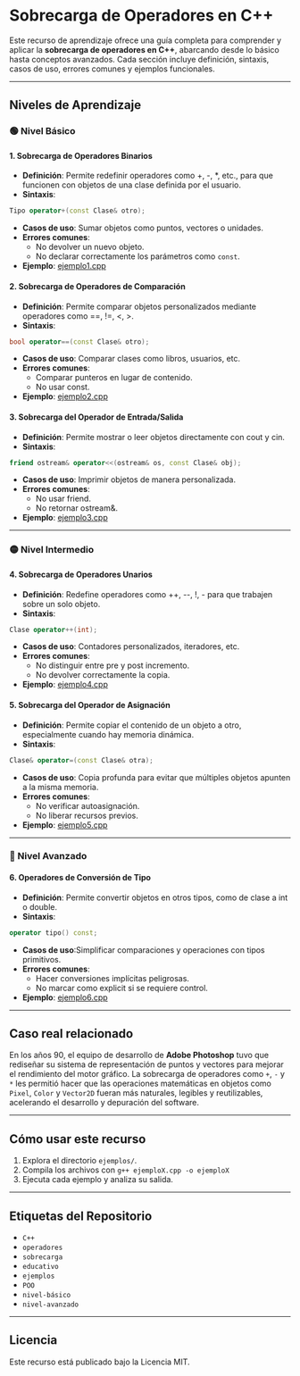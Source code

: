 # Sobrecarga de Operadores en C++

Este recurso de aprendizaje ofrece una guía completa para comprender y aplicar la **sobrecarga de operadores en C++**, abarcando desde lo básico hasta conceptos avanzados. Cada sección incluye definición, sintaxis, casos de uso, errores comunes y ejemplos funcionales.

---

## Niveles de Aprendizaje

### 🟢 Nivel Básico

#### 1. Sobrecarga de Operadores Binarios
- **Definición**: Permite redefinir operadores como +, -, *, etc., para que funcionen con objetos de una clase definida por el usuario.
- **Sintaxis**:
```cpp
Tipo operator+(const Clase& otro);
```
- **Casos de uso**: Sumar objetos como puntos, vectores o unidades.
- **Errores comunes**:
  - No devolver un nuevo objeto.
  - No declarar correctamente los parámetros como `const`.
- **Ejemplo**: [ejemplo1.cpp](../ejemplos/ejemplo1.cpp)

#### 2. Sobrecarga de Operadores de Comparación
- **Definición**: Permite comparar objetos personalizados mediante operadores como ==, !=, <, >.
- **Sintaxis**:
```cpp
bool operator==(const Clase& otro);
```
- **Casos de uso**: Comparar clases como libros, usuarios, etc.
- **Errores comunes**:
  - Comparar punteros en lugar de contenido.
  - No usar const.
- **Ejemplo**: [ejemplo2.cpp](../ejemplos/ejemplo2.cpp)

#### 3. Sobrecarga del Operador de Entrada/Salida
- **Definición**: Permite mostrar o leer objetos directamente con cout y cin.
- **Sintaxis**:
```cpp
friend ostream& operator<<(ostream& os, const Clase& obj);
```
- **Casos de uso**: Imprimir objetos de manera personalizada.
- **Errores comunes**:
  - No usar friend.
  - No retornar ostream&.
- **Ejemplo**: [ejemplo3.cpp](../ejemplos/ejemplo3.cpp)

---

### 🟡 Nivel Intermedio

#### 4. Sobrecarga de Operadores Unarios
- **Definición**: Redefine operadores como ++, --, !, - para que trabajen sobre un solo objeto.
- **Sintaxis**:
```cpp
Clase operator++(int);
```
- **Casos de uso**: Contadores personalizados, iteradores, etc.
- **Errores comunes**:
  - No distinguir entre pre y post incremento.
  - No devolver correctamente la copia.
- **Ejemplo**: [ejemplo4.cpp](../ejemplos/ejemplo4.cpp)

#### 5. Sobrecarga del Operador de Asignación
- **Definición**: Permite copiar el contenido de un objeto a otro, especialmente cuando hay memoria dinámica.
- **Sintaxis**:
```cpp
Clase& operator=(const Clase& otra);
```
- **Casos de uso**: Copia profunda para evitar que múltiples objetos apunten a la misma memoria.
- **Errores comunes**:
  - No verificar autoasignación.
  - No liberar recursos previos.
- **Ejemplo**: [ejemplo5.cpp](../ejemplos/ejemplo5.cpp)

---

### 🔴 Nivel Avanzado

#### 6. Operadores de Conversión de Tipo
- **Definición**: Permite convertir objetos en otros tipos, como de clase a int o double.
- **Sintaxis**:
```cpp
operator tipo() const;
```
- **Casos de uso**:Simplificar comparaciones y operaciones con tipos primitivos.
- **Errores comunes**:
  - Hacer conversiones implícitas peligrosas.
  - No marcar como explicit si se requiere control.
- **Ejemplo**: [ejemplo6.cpp](../ejemplos/ejemplo6.cpp)

---

## Caso real relacionado

En los años 90, el equipo de desarrollo de **Adobe Photoshop** tuvo que rediseñar su sistema de representación de puntos y vectores para mejorar el rendimiento del motor gráfico. La sobrecarga de operadores como `+`, `-` y `*` les permitió hacer que las operaciones matemáticas en objetos como `Pixel`, `Color` y `Vector2D` fueran más naturales, legibles y reutilizables, acelerando el desarrollo y depuración del software.

---

## Cómo usar este recurso

1. Explora el directorio `ejemplos/`.
2. Compila los archivos con `g++ ejemploX.cpp -o ejemploX`
3. Ejecuta cada ejemplo y analiza su salida.

---

## Etiquetas del Repositorio

- `C++`
- `operadores`
- `sobrecarga`
- `educativo`
- `ejemplos`
- `POO`
- `nivel-básico`
- `nivel-avanzado`

---

## Licencia

Este recurso está publicado bajo la Licencia MIT.
